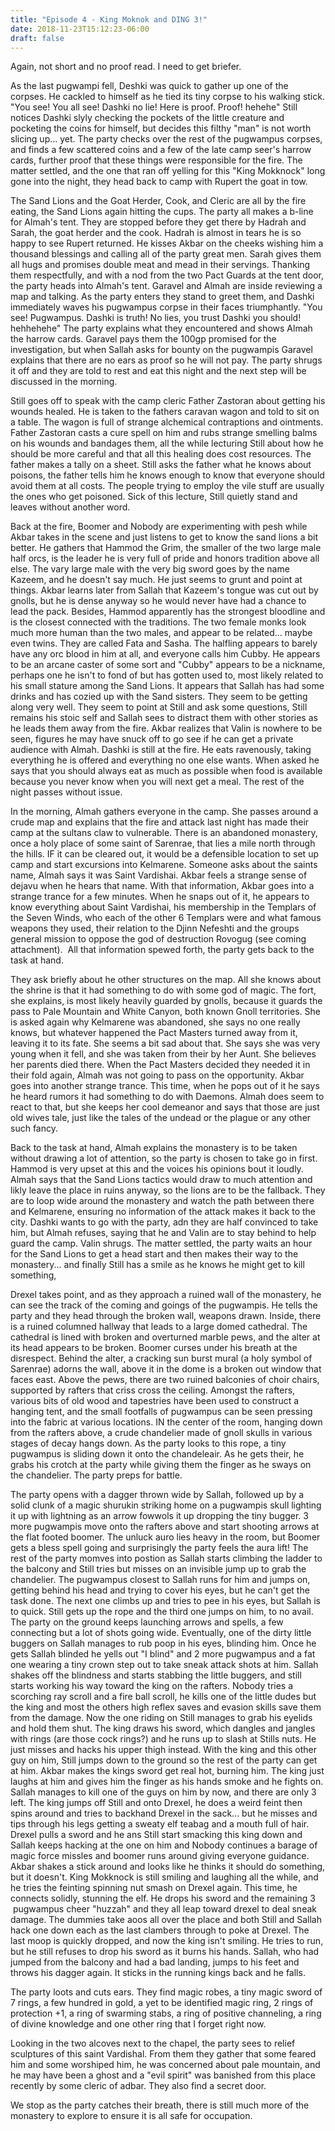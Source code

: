 ```yaml
---
title: "Episode 4 - King Moknok and DING 3!"
date: 2018-11-23T15:12:23-06:00
draft: false
---
```


Again, not short and no proof read. I need to get briefer.

As the last pugwampi fell, Deshki was quick to gather up one of the corpses. He cackled to himself as he tied its tiny corpse to his walking stick. "You see! You all see! Dashki no lie! Here is proof. Proof! hehehe" Still notices Dashki slyly checking the pockets of the little creature and pocketing the coins for himself, but decides this filthy "man" is not worth slicing up... yet. The party checks over the rest of the pugwampus corpses, and finds a few scattered coins and a few of the late camp seer's harrow cards, further proof that these things were responsible for the fire. The matter settled, and the one that ran off yelling for this "King Mokknock" long gone into the night, they head back to camp with Rupert the goat in tow. 

The Sand Lions and the Goat Herder, Cook, and Cleric are all by the fire eating, the Sand Lions again hitting the cups. The party all makes a b-line for Almah's tent. They are stopped before they get there by Hadrah and Sarah, the goat herder and the cook. Hadrah is almost in tears he is so happy to see Rupert returned. He kisses Akbar on the cheeks wishing him a thousand blessings and calling all of the party great men. Sarah gives them all hugs and promises double meat and mead in their servings. Thanking them respectfully, and with a nod from the two Pact Guards at the tent door, the party heads into Almah's tent. Garavel and Almah are inside reviewing a map and talking. As the party enters they stand to greet them, and Dashki immediately waves his pugwampus corpse in their faces triumphantly. "You see! Pugwampus. Dashki is truth! No lies, you trust Dashki you should! hehhehehe" The party explains what they encountered and shows Almah the harrow cards. Garavel pays them the 100gp promised for the investigation, but when Sallah asks for bounty on the pugwampis Garavel explains that there are no ears as proof so he will not pay. The party shrugs it off and they are told to rest and eat this night and the next step will be discussed in the morning. 

Still goes off to speak with the camp cleric Father Zastoran about getting his wounds healed. He is taken to the fathers caravan wagon and told to sit on a table. The wagon is full of strange alchemical contraptions and ointments. Father Zastoran casts a cure spell on him and rubs strange smelling balms on his wounds and bandages them, all the while lecturing Still about how he should be more careful and that all this healing does cost resources. The father makes a tally on a sheet. Still asks the father what he knows about poisons, the father tells him he knows enough to know that everyone should avoid them at all costs. The people trying to employ the vile stuff are usually the ones who get poisoned. Sick of this lecture, Still quietly stand and leaves without another word. 

Back at the fire, Boomer and Nobody are experimenting with pesh while Akbar takes in the scene and just listens to get to know the sand lions a bit better. He gathers that Hammod the Grim, the smaller of the two large male half orcs, is the leader he is very full of pride and honors tradition above all else. The vary large male with the very big sword goes by the name Kazeem, and he doesn't say much. He just seems to grunt and point at things. Akbar learns later from Sallah that Kazeem's tongue was cut out by gnolls, but he is dense anyway so he would never have had a chance to lead the pack. Besides, Hammod apparently has the strongest bloodline and is the closest connected with the traditions. The two female monks look much more human than the two males, and appear to be related... maybe even twins. They are called Fata and Sasha. The halfling appears to barely have any orc blood in him at all, and everyone calls him Cubby. He appears to be an arcane caster of some sort and "Cubby" appears to be a nickname, perhaps one he isn't to fond of but has gotten used to, most likely related to his small stature among the Sand Lions. It appears that Sallah has had some drinks and has cozied up with the Sand sisters. They seem to be getting along very well. They seem to point at Still and ask some questions, Still remains his stoic self and Sallah sees to distract them with other stories as he leads them away from the fire. Akbar realizes that Valin is nowhere to be seen, figures he may have snuck off to go see if he can get a private audience with Almah. Dashki is still at the fire. He eats ravenously, taking everything he is offered and everything no one else wants. When asked he says that you should always eat as much as possible when food is available because you never know when you will next get a meal. The rest of the night passes without issue. 

In the morning, Almah gathers everyone in the camp. She passes around a crude map and explains that the fire and attack last night has made their camp at the sultans claw to vulnerable. There is an abandoned monastery, once a holy place of some saint of Sarenrae, that lies a mile north through the hills. IF it can be cleared out, it would be a defensible location to set up camp and start excursions into Kelmarene. Someone asks about the saints name, Almah says it was Saint Vardishai. Akbar feels a strange sense of dejavu when he hears that name. With that information, Akbar goes into a strange trance for a few minutes. When he snaps out of it, he appears to know everything about Saint Vardishai, his membership in the Templars of the Seven Winds, who each of the other 6 Templars were and what famous weapons they used, their relation to the Djinn Nefeshti and the groups general mission to oppose the god of destruction Rovogug (see coming attachment).  All that information spewed forth, the party gets back to the task at hand.  

They ask briefly about he other structures on the map. All she knows about the shrine is that it had something to do with some god of magic. The fort, she explains, is most likely heavily guarded by gnolls, because it guards the pass to Pale Mountain and White Canyon, both known Gnoll territories. She is asked again why Kelmarene was abandoned, she says no one really knows, but whatever happened the Pact Masters turned away from it, leaving it to its fate. She seems a bit sad about that. She says she was very young when it fell, and she was taken from their by her Aunt. She believes her parents died there. When the Pact Masters decided they needed it in their fold again, Almah was not going to pass on the opportunity. Akbar goes into another strange trance. This time, when he pops out of it he says he heard rumors it had something to do with Daemons. Almah does seem to react to that, but she keeps her cool demeanor and says that those are just old wives tale, just like the tales of the undead or the plague or any other such fancy.

Back to the task at hand, Almah explains the monastery is to be taken without drawing a lot of attention, so the party is chosen to take go in first. Hammod is very upset at this and the voices his opinions bout it loudly. Almah says that the Sand Lions tactics would draw to much attention and likly leave the place in ruins anyway, so the lions are to be the fallback. They are to loop wide around the monastery and watch the path between there and Kelmarene, ensuring no information of the attack makes it back to the city. Dashki wants to go with the party, adn they are half convinced to take him, but Almah refuses, saying that he and Valin are to stay behind to help guard the camp. Valin shrugs. The matter settled, the party waits an hour for the Sand Lions to get a head start and then makes their way to the monastery... and finally Still has a smile as he knows he might get to kill something, 

Drexel takes point, and as they approach a ruined wall of the monastery, he can see the track of the coming and goings of the pugwampis. He tells the party and they head through the broken wall, weapons drawn. Inside, there is a ruined columned hallway that leads to a large domed cathedral. The cathedral is lined with broken and overturned marble pews, and the alter at its head appears to be broken. Boomer curses under his breath at the disrespect. Behind the alter, a cracking sun burst mural (a holy symbol of Sarenrae) adorns the wall, above it in the dome is a broken out window that faces east. Above the pews, there are two ruined balconies of choir chairs, supported by rafters that criss cross the ceiling. Amongst the rafters, various bits of old wood and tapestries have been used to construct a hanging tent, and the small footfalls of pugwampus can be seen pressing into the fabric at various locations. IN the center of the room, hanging down from the rafters above, a crude chandelier made of gnoll skulls in various stages of decay hangs down. As the party looks to this rope, a tiny pugwampus is sliding down it onto the chandeleair. As he gets their, he grabs his crotch at the party while giving them the finger as he sways on the chandelier. The party preps for battle. 

The party opens with a dagger thrown wide by Sallah, followed up by a solid clunk of a magic shurukin striking home on a pugwampis skull lighting it up with lightning as an arrow fowwols it up dropping the tiny bugger. 3 more pugwampis move onto the rafters above and start shooting arrows at the flat footed boomer. The unluck auro lies heavy in the room, but Boomer gets a bless spell going and surprisingly the party feels the aura lift! The rest of the party momves into postion as Sallah starts climbing the ladder to the balcony and Still tries but misses on an invisible jump up to grab the chandelier. The pugwampus closest to Sallah runs for him and jumps on, getting behind his head and trying to cover his eyes, but he can't get the task done. The next one climbs up and tries to pee in his eyes, but Sallah is to quick. Still gets up the rope and the third one jumps on him, to no avail. The party on the ground keeps launching arrows and spells, a few connecting but a lot of shots going wide. Eventually, one of the dirty little buggers on Sallah manages to rub poop in his eyes, blinding him. Once he gets Sallah blinded he yells out "I blind" and 2 more pugwampus and a fat one wearing a tiny crown step out to take sneak attack shots at him. Sallah shakes off the blindness and starts stabbing the little buggers, and still starts working his way toward the king on the rafters. Nobody tries a scorching ray scroll and a fire ball scroll, he kills one of the little dudes but the king and most the others high reflex saves and evasion skills save them from the damage. Now the one riding on Still manages to grab his eyelids and hold them shut. The king draws his sword, which dangles and jangles with rings (are those cock rings?) and he runs up to slash at Stills nuts. He just misses and hacks his upper thigh instead. With the king and this other guy on him, Still jumps down to the ground so the rest of the party can get at him. Akbar makes the kings sword get real hot, burning him. The king just laughs at him and gives him the finger as his hands smoke and he fights on. Sallah manages to kill one of the guys on him by now, and there are only 3 left. The king jumps off Still and onto Drexel, he does a weird feint then spins around and tries to backhand Drexel in the sack... but he misses and tips through his legs getting a sweaty elf teabag and a mouth full of hair. Drexel pulls a sword and he ans Still start smacking this king down and Sallah keeps hacking at the one on him and Nobody continues a barage of magic force missles and boomer runs around giving everyone guidance. Akbar shakes a stick around and looks like he thinks it should do something, but it doesn't. King Mokknock is still smiling and laughing all the while, and he tries the feinting spinning nut smash on Drexel again. This time, he connects solidly, stunning the elf. He drops his sword and the remaining 3  pugwampus cheer "huzzah" and they all leap toward drexel to deal sneak damage. The dummies take aoos all over the place and both Still and Sallah hack one down each as the last clambers through to poke at Drexel. The last moop is quickly dropped, and now the king isn't smiling. He tries to run, but he still refuses to drop his sword as it burns his hands. Sallah, who had jumped from the balcony and had a bad landing, jumps to his feet and throws his dagger again. It sticks in the running kings back and he falls. 

The party loots and cuts ears. They find magic robes, a tiny magic sword of 7 rings, a few hundred in gold, a yet to be identified magic ring, 2 rings of protection +1, a ring of swarming stabs, a ring of positive channeling, a ring of divine knowledge and one other ring that I forget right now. 

Looking in the two alcoves next to the chapel, the party sees to relief sculptures of this saint Vardishal. From them they gather that some feared him and some worshiped him, he was concerned about pale mountain, and he may have been a ghost and a "evil spirit" was banished from this place recently by some cleric of adbar. They also find a secret door. 

We stop as the party catches their breath, there is still much more of the monastery to explore to ensure it is all safe for occupation. 






